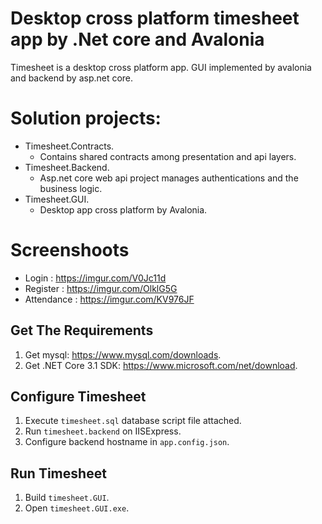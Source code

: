 # Desktop cross platform timesheet app by .Net core and Avalonia

Timesheet is a desktop cross platform app. GUI implemented by avalonia and backend by asp.net core.

# Solution projects:
- Timesheet.Contracts.
	- Contains shared contracts among presentation and api layers.
- Timesheet.Backend.
	- Asp.net core web api project manages authentications and the business logic.
- Timesheet.GUI.
	- Desktop app cross platform by Avalonia. 

# Screenshoots

- Login : https://imgur.com/V0Jc11d
- Register : https://imgur.com/OlklG5G
- Attendance : https://imgur.com/KV976JF

## Get The Requirements

1. Get mysql: https://www.mysql.com/downloads.
2. Get .NET Core 3.1 SDK: https://www.microsoft.com/net/download.

## Configure Timesheet
1. Execute `timesheet.sql` database script file attached.
2. Run `timesheet.backend` on IISExpress.
3. Configure backend hostname in `app.config.json`.

## Run Timesheet
1. Build `timesheet.GUI`.
2. Open `timesheet.GUI.exe`.